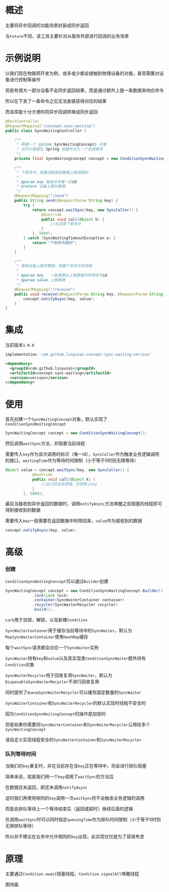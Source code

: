 # 概述

主要将异步回调的功能场景封装成同步返回

与`Future`不同，该工具主要针对从服务外部进行回调的业务场景

# 示例说明

以我们现在物联网开发为例，或多或少都会接触到物理设备的对接，甚至需要对设备进行控制等操作

但是有很大一部分设备不会同步返回结果，而是通过额外上报一条数据来响应命令

所以在下发了一条命令之后无法直接获得对应的结果

而该库能十分方便的将异步回调转换成同步返回

```java
@RestController
@RequestMapping("/concept-sync-waiting")
public class SyncWaitingController {

    /**
     * 新建一个 {@link SyncWaitingConcept} 对象
     * 也可以直接在 Spring 容器中注入一个全局使用
     */
    private final SyncWaitingConcept concept = new ConditionSyncWaitingConcept();

    /**
     * 下发命令，阻塞线程直到数据上报或超时
     *
     * @param key 每条命令唯一的id
     * @return 设备上报的数据
     */
    @RequestMapping("/send")
    public String send(@RequestParam String key) {
        try {
            return concept.waitSync(key, new SyncCaller() {
                @Override
                public void call(Object k) {
                    //在这里下发命令
                }
            }, 5000);
        } catch (SyncWaitingTimeoutException e) {
            return "下发命令超时";
        }
    }

    /**
     * 接收设备上报的数据，唤醒下发命令的线程
     *
     * @param key   一般需要从上报数据中附带命令id
     * @param value 上报数据
     */
    @RequestMapping("/receive")
    public void receive(@RequestParam String key, @RequestParam String value) {
        concept.notifyAsync(key, value);
    }
}
```

# 集成

当前版本`1.0.0`

```gradle
implementation 'com.github.linyuzai:concept-sync-waiting:version'
```

```xml
<dependency>
  <groupId>com.github.linyuzai</groupId>
  <artifactId>concept-sync-waiting</artifactId>
  <version>version</version>
</dependency>
```

# 使用

首先创建一个`SyncWaitingConcept`对象，默认实现了`ConditionSyncWaitingConcept`

```java
SyncWaitingConcept concept = new ConditionSyncWaitingConcept();
```

然后调用`waitSync`方法，并阻塞当前线程

需要传入`key`作为该次调用的标识（唯一id），`SyncCaller`作为触发业务逻辑调用的接口，`waitingTime`作为等待时间限制（小于等于0时则无限等待）

```java
Object value = concept.waitSync(key, new SyncCaller() {
            @Override
            public void call(Object k) {
                //自己的业务逻辑，并附带上key
            }
        }, 5000);
```

最后当接收到异步返回的数据时，调用`notifyAsync`方法唤醒之前阻塞的线程即可得到接收到的数据

需要传入`key`一般需要在返回数据中附带回来，`value`作为接收到的数据

```java
concept.notifyAsync(key, value);
```

# 高级

### 创建

`ConditionSyncWaitingConcept`可以通过`Builder`创建

```java
SyncWaitingConcept concept = new ConditionSyncWaitingConcept.Builder()
            .lock(Lock lock)
            .container(SyncWaiterContainer container)
            .recycler(SyncWaiterRecycler recycler)
            .build();
```

`Lock`用于加锁，解锁，以及新建`Condition`

`SyncWaiterContainer`用于缓存当前等待中的`SyncWaiter`，默认为`MapSyncWaiterContainer`使用`HashMap`缓存

每个`waitSync`请求都会对应一个`SyncWaiter`实例

`SyncWaiter`持有`key`和`value`以及其实现类`ConditionSyncWaiter`额外持有`Condition`对象

`SyncWaiterRecycler`用于回收复用`SyncWaiter`，默认为`DisposableSyncWaiterRecycler`不进行回收复用

同时提供了`QueueSyncWaiterRecycler`可以缓存固定数量的`SyncWaiter`

`SyncWaiterContainer`和`SyncWaiterRecycler`的默认实现时线程不安全的

因为`ConditionSyncWaitingConcept`的操作是加锁的

但是如果你需要将`SyncWaiterContainer`和`SyncWaiterRecycler`公用给多个`SyncWaitingConcept`

请自定义实现线程安全的`SyncWaiterContainer`和`SyncWaiterRecycler`

### 队列等待时间

当我们的`key`重复时，并在当前存在该`key`正在等待中，则会进行排队阻塞

简单来说，就是我们用一个`key`调用了`waitSync`的方法后

在数据还未返回，即还未调用`notifyAsync`

这时我们再使用相同的`key`调用一次`waitSync`将不会触发业务逻辑的调用

而是会排队等待上一个等待结束后（返回或超时）继续后面的逻辑

在调用`waitSync`时可以同时指定`queuingTime`作为排队时间限制（小于等于0时则无限排队等待）

所以并不建议在业务中允许相同的`key`出现，此实现仅仅是为了容错考虑

# 原理

主要通过`Condition.await`阻塞线程，`Condition.signalAll`唤醒线程

图待画